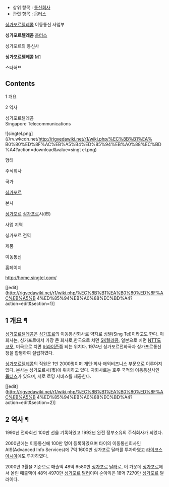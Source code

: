   * 상위 항목 : [통신회사](%ED%86%B5%EC%8B%A0%ED%9A%8C%EC%82%AC.md)
  * 관련 항목 : [옵터스](%EC%98%B5%ED%84%B0%EC%8A%A4.md)  
  

[싱가포르텔레콤](%EC%8B%B1%EA%B0%80%ED%8F%AC%EB%A5%B4%ED%85%94%EB%A0%88%EC%BD%A4.md) 이동통신 사업부

**싱가포르텔레콤**
[옵터스](%EC%98%B5%ED%84%B0%EC%8A%A4.md)

  

싱가포르의 통신사

**싱가포르텔레콤**
[M1](M1.md)

스타허브

## Contents

    

1 개요

2 역사

  

싱가포르텔레콤  
Singapore Telecommunications

![singtel.png](//rv.wkcdn.net/http://rigvedawiki.net/r1/wiki.php/%EC%8B%B1%EA%
B0%80%ED%8F%AC%EB%A5%B4%ED%85%94%EB%A0%88%EC%BD%A4?action=download&value=singt
el.png)

형태

주식회사

국가

[싱가포르](%EC%8B%B1%EA%B0%80%ED%8F%AC%EB%A5%B4.md)

본사

[싱가포르](%EC%8B%B1%EA%B0%80%ED%8F%AC%EB%A5%B4.md)
[싱가포르](%EC%8B%B1%EA%B0%80%ED%8F%AC%EB%A5%B4.md)시(市)

사업 지역

싱가포르 전역

제품

이동통신

홈페이지

<http://home.singtel.com/>

[[edit](http://rigvedawiki.net/r1/wiki.php/%EC%8B%B1%EA%B0%80%ED%8F%AC%EB%A5%B
4%ED%85%94%EB%A0%88%EC%BD%A4?action=edit&section=1)]

## 1 개요 ¶

[싱가포르텔레콤](%EC%8B%B1%EA%B0%80%ED%8F%AC%EB%A5%B4%ED%85%94%EB%A0%88%EC%BD%A4.md)은 [싱가포르](%EC%8B%B1%EA%B0%80%ED%8F%AC%EB%A5%B4.md)의 이동통신회사로 약자로 싱텔(Sing
Tel)이라고도 한다. 이 회사는, 싱가포르에서 가장 큰 회사로,한국으로 치면
[SK텔레콤](SK%ED%85%94%EB%A0%88%EC%BD%A4.md), 일본으로 치면 [NTT도코모](NTT%20%EB%8F%84%EC%BD%94%EB%AA%A8.md), 미국으로 치면
[버라이즌](%EB%B2%84%EB%9D%BC%EC%9D%B4%EC%A6%8C.md)쯤 되는 위치다. 1974년 싱가포르전화국과
싱가포르통신청을 합병하여 설립하였다.

  

[싱가포르텔레콤](%EC%8B%B1%EA%B0%80%ED%8F%AC%EB%A5%B4%ED%85%94%EB%A0%88%EC%BD%A4.md)의 직원은 1만 2000명이며 개인·회사·해외비즈니스 부문으로 이루어져 있다. 본사는 싱가포르시(市)에 위치하고 있다. 자회사로는 호주
국적의 이동통신사인 [옵터스](%EC%98%B5%ED%84%B0%EC%8A%A4.md)가 있으며, 서로 로밍 서비스를 제공한다.

[[edit](http://rigvedawiki.net/r1/wiki.php/%EC%8B%B1%EA%B0%80%ED%8F%AC%EB%A5%B
4%ED%85%94%EB%A0%88%EC%BD%A4?action=edit&section=2)]

## 2 역사 ¶

1990년 전화회선 100만 선을 기록하였고 1992년 완전 정부소유의 주식회사가 되었다.

  

2000년에는 이동통신에 100만 명이 등록하였으며 타이의 이동통신회사인 AIS(Advanced Info Services)에 7억 1600만
싱가포르 달러를 투자하였고 [라이코스](%EB%9D%BC%EC%9D%B4%EC%BD%94%EC%8A%A4.md)[아시아](%EC%95%84%EC%8B%9C%EC%95%84.md)에도 투자하였다.

  

2000년 3월을 기준으로 매출액 48억 6580만
[싱가포르](%EC%8B%B1%EA%B0%80%ED%8F%AC%EB%A5%B4.md)
[달러](%EB%8B%AC%EB%9F%AC.md)로, 이 가운데
[싱가포르](%EC%8B%B1%EA%B0%80%ED%8F%AC%EB%A5%B4.md)에서 올린 매출액이 48억 4970만
[싱가포르](%EC%8B%B1%EA%B0%80%ED%8F%AC%EB%A5%B4.md)
[달러](%EB%8B%AC%EB%9F%AC.md)이며 순이익은 18억 7270만
[싱가포르](%EC%8B%B1%EA%B0%80%ED%8F%AC%EB%A5%B4.md) 달러이다.

  

